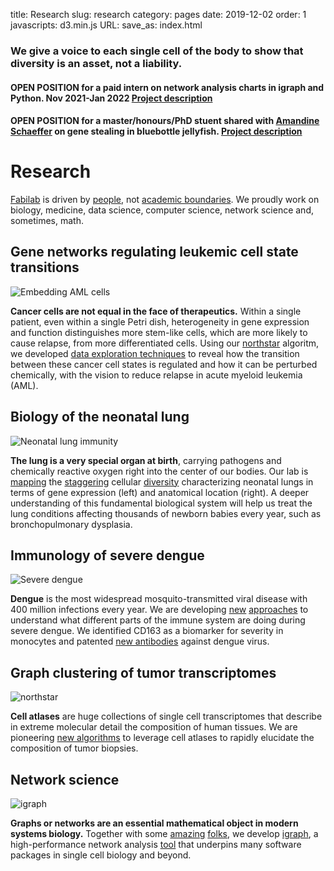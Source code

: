 title: Research
slug: research
category: pages
date: 2019-12-02
order: 1
javascripts: d3.min.js
URL:
save_as: index.html

### We give a voice to each single cell of the body to show that diversity is an asset, not a liability.

#### OPEN POSITION for a paid intern on network analysis charts in igraph and Python. Nov 2021-Jan 2022 [Project description]({static}/images/intern_fabilab_igraph_2021.pdf)

#### OPEN POSITION for a master/honours/PhD stuent shared with [Amandine Schaeffer](http://www.oceanography.unsw.edu.au/) on gene stealing in bluebottle jellyfish. [Project description]({static}/images/bluebottle_single_cell_project.pdf)

# Research
[Fabilab](pages/contact.html) is driven by [people](pages/people.html), not [academic boundaries](https://en.wikipedia.org/wiki/Interdisciplinarity). We proudly work on biology, medicine, data science, computer science, network science and, sometimes, math.

## Gene networks regulating leukemic cell state transitions
![Embedding AML cells]({static}/images/research/umap_aml.png)

**Cancer cells are not equal in the face of therapeutics.** Within a single patient, even within a single Petri dish, heterogeneity in gene expression and function distinguishes more stem-like cells, which are more likely to cause relapse, from more differentiated cells. Using our [northstar](https://www.nature.com/articles/s41598-020-71805-1) algoritm, we developed [data exploration techniques](https://ashpublications.org/blood/article-abstract/doi/10.1182/blood.2020009707/476046/Disruption-of-a-GATA2-TAL1-ERG-regulatory-circuit?redirectedFrom=fulltext) to reveal how the transition between these cancer cell states is regulated and how it can be perturbed chemically, with the vision to reduce relapse in acute myeloid leukemia (AML).

## Biology of the neonatal lung
![Neonatal lung immunity]({static}/images/research/lung_immune.png)

**The lung is a very special organ at birth**, carrying pathogens and chemically reactive oxygen right into the center of our bodies. Our lab is [mapping](https://elifesciences.org/articles/56890) the [staggering](https://www.biorxiv.org/content/10.1101/2021.04.27.441649v1) cellular [diversity](https://www.biorxiv.org/content/10.1101/2021.05.19.444776v1.full) characterizing neonatal lungs in terms of gene expression (left) and anatomical location (right). A deeper understanding of this fundamental biological system will help us treat the lung conditions affecting thousands of newborn babies every year, such as bronchopulmonary dysplasia.


## Immunology of severe dengue
![Severe dengue]({static}/images/research/severe_dengue.png)


**Dengue** is the most widespread mosquito-transmitted viral disease with 400 million infections every year. We are developing [new](https://elifesciences.org/articles/32942) [approaches](https://www.pnas.org/content/115/52/E12363) to understand what different parts of the immune system are doing during severe dengue. We identified CD163 as a biomarker for severity in monocytes and patented [new antibodies](https://elifesciences.org/articles/52384) against dengue virus.


## Graph clustering of tumor transcriptomes
![northstar]({static}/images/research/northstar.png)

**Cell atlases** are huge collections of single cell transcriptomes that describe in extreme molecular detail the composition of human tissues. We are pioneering [new algorithms](https://www.nature.com/articles/s41598-020-71805-1) to leverage cell atlases to rapidly elucidate the composition of tumor biopsies.


## Network science
![igraph]({static}/images/research/igraph_with_plot.png)

**Graphs or networks are an essential mathematical object in modern systems biology.** Together with some [amazing](https://www.traag.net/) [folks](http://szhorvat.net/pelican/), we develop [igraph](https://igraph.org/), a high-performance network analysis [tool](https://www.researchgate.net/profile/Jesus_Cortes-Rodicio/post/Can_anyone_suggest_any_papers_about_bibliometric_software/attachment/59d61ddb79197b807797b0d5/AS:273730993885186@1442273962343/download/iGraph.pdf) that underpins many software packages in single cell biology and beyond.
